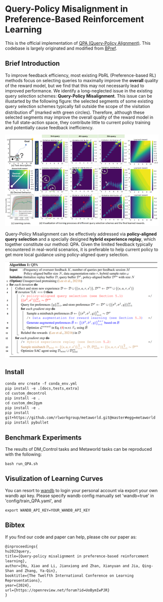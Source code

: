 # Query-Policy Misalignment in Preference-Based Reinforcement Learning

This is the official implementation of [QPA (Query-Policy Alignment)](https://openreview.net/forum?id=UoBymIwPJR). This codebase is largely originated and modified from [BPref](https://github.com/rll-research/BPref).

## Brief Introduction

To improve feedback efficiency, most existing PbRL (Preference-based RL) methods focus on selecting queries to maximally improve the **overall** quality of the reward model, but we find that this may not necessarily lead to improved performance. We identify a long-neglected issue in the existing query selection schemes: **Query-Policy Misalignment**. This issue can be illustarted by the following figure: the selected segments of some existing query selection schemes typically fall outside the scope of the visitation distribution $d^\pi$ (marked with green circles). Therefore, although these selected segments may improve the overall quality of the reward model in the full state-action space, they contribute little to current policy training and potentially cause feedback inefficiency.

![query-policy misalignment](figure/query_policy_mis_lot.jpg)

Query-Policy Misalignment can be effectively addressed via **policy-aligned query selection** and a specially designed **hybrid experience replay**, which together constitute our method: QPA. Given the limited feedback typically encountered in real-world scenarios, it is preferable to help current policy to get more local guidance using policy-aligned query selection.

![algorithm](figure/alg.png)


## Install

```
conda env create -f conda_env.yml
pip install -e .[docs,tests,extra]
cd custom_dmcontrol
pip install -e .
cd custom_dmc2gym
pip install -e .
pip install git+https://github.com/rlworkgroup/metaworld.git@master#egg=metaworld
pip install pybullet
```

## Benchmark Experiments

The results of DM_Control tasks and Metaworld tasks can be reproduced with the following:

```
bash run_QPA.sh
```

## Visulization of Learning Curves

You can resort to [wandb](https://wandb.ai/site) to login your personal account via export your own wandb api key. Please specify wandb config manually set 'wandb=true' in 'config/train_QPA.yaml', and

```
export WANDB_API_KEY=YOUR_WANDB_API_KEY
```

## Bibtex
If you find our code and paper can help, please cite our paper as:
```
@inproceedings{
hu2023query,
title={Query-policy misalignment in preference-based reinforcement learning},
author={Hu, Xiao and Li, Jianxiong and Zhan, Xianyuan and Jia, Qing-Shan and Zhang, Ya-Qin},
booktitle={The Twelfth International Conference on Learning Representations},
year={2024},
url={https://openreview.net/forum?id=UoBymIwPJR}
}
```